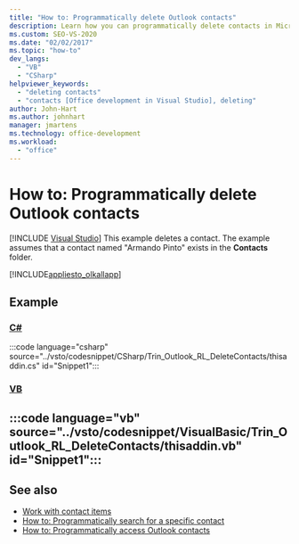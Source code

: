 ```yaml
---
title: "How to: Programmatically delete Outlook contacts"
description: Learn how you can programmatically delete contacts in Microsoft Outlook. This example deletes one contact.
ms.custom: SEO-VS-2020
ms.date: "02/02/2017"
ms.topic: "how-to"
dev_langs:
  - "VB"
  - "CSharp"
helpviewer_keywords:
  - "deleting contacts"
  - "contacts [Office development in Visual Studio], deleting"
author: John-Hart
ms.author: johnhart
manager: jmartens
ms.technology: office-development
ms.workload:
  - "office"
---
```

# How to: Programmatically delete Outlook contacts

 [!INCLUDE [Visual Studio](~/includes/applies-to-version/vs-windows-only.md)]
  This example deletes a contact. The example assumes that a contact named "Armando Pinto" exists in the **Contacts** folder.

 [!INCLUDE[appliesto_olkallapp](../vsto/includes/appliesto-olkallapp-md.md)]

## Example

 ### [C#](#tab/csharp)
 :::code language="csharp" source="../vsto/codesnippet/CSharp/Trin_Outlook_RL_DeleteContacts/thisaddin.cs" id="Snippet1":::

 ### [VB](#tab/vb)
 :::code language="vb" source="../vsto/codesnippet/VisualBasic/Trin_Outlook_RL_DeleteContacts/thisaddin.vb" id="Snippet1":::
 ---

## See also
- [Work with contact items](../vsto/working-with-contact-items.md)
- [How to: Programmatically search for a specific contact](../vsto/how-to-programmatically-search-for-a-specific-contact.md)
- [How to: Programmatically access Outlook contacts](../vsto/how-to-programmatically-access-outlook-contacts.md)
